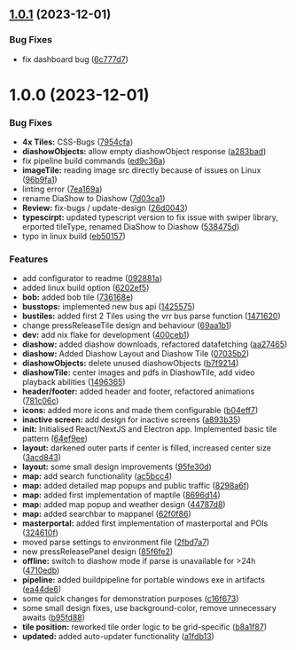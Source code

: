 ## [1.0.1](https://git.app.nedeco.de/solingen/digital-signage/compare/v1.0.0...v1.0.1) (2023-12-01)


### Bug Fixes

* fix dashboard bug ([6c777d7](https://git.app.nedeco.de/solingen/digital-signage/commit/6c777d746e65a958bb835f93cc23ed795bbadc0c))

# 1.0.0 (2023-12-01)


### Bug Fixes

* **4x Tiles:** CSS-Bugs ([7954cfa](https://git.app.nedeco.de/solingen/digital-signage/commit/7954cfa9e1009e2d74ed88df9e14132eea1ecc73))
* **diashowObjects:** allow empty diashowObject response ([a283bad](https://git.app.nedeco.de/solingen/digital-signage/commit/a283bad6c4490b31f0368b38a8992930b2830ab8))
* fix pipeline build commands ([ed9c36a](https://git.app.nedeco.de/solingen/digital-signage/commit/ed9c36a522285ef7d2f4f2e5a00291bb1bca24b5))
* **imageTile:** reading image src directly because of issues on Linux ([96b9fa1](https://git.app.nedeco.de/solingen/digital-signage/commit/96b9fa15916bcde4dd2a06f0e836b5fe9adb90b4))
* linting error ([7ea169a](https://git.app.nedeco.de/solingen/digital-signage/commit/7ea169a9fa14113ea3e0529e7367e0d8a6d53f22))
* rename DiaShow to Diashow ([7d03ca1](https://git.app.nedeco.de/solingen/digital-signage/commit/7d03ca100cf91a1460edbabe03a1a56c4c1256b7))
* **Review:** fix-bugs / update-design ([26d0043](https://git.app.nedeco.de/solingen/digital-signage/commit/26d0043f40d9b6a32d1a0bdc4ee831c8f38891a8))
* **typescirpt:** updated typescript version to fix issue with swiper library, erported tileType, renamed DiaShow to Diashow ([538475d](https://git.app.nedeco.de/solingen/digital-signage/commit/538475db551df5a70f7321e5c4d97f388a71ee69))
* typo in linux build ([eb50157](https://git.app.nedeco.de/solingen/digital-signage/commit/eb5015795620f8982ab338103f367f36baa6425a))


### Features

* add configurator to readme ([092881a](https://git.app.nedeco.de/solingen/digital-signage/commit/092881ac8a234182da190205ecec3f404ef4226a))
* added linux build option ([6202ef5](https://git.app.nedeco.de/solingen/digital-signage/commit/6202ef526e368d7fa152624a4bc82968dfbb3b70))
* **bob:** added bob tile ([736168e](https://git.app.nedeco.de/solingen/digital-signage/commit/736168eb8ba6114c6c3dbbeb3714cdb2f21d1962))
* **busstops:** implemented new bus api ([1425575](https://git.app.nedeco.de/solingen/digital-signage/commit/14255758415b436f30d6e4ea67fcf6b940ca41ad))
* **bustiles:** added first 2 Tiles using the vrr bus parse function ([1471620](https://git.app.nedeco.de/solingen/digital-signage/commit/147162038af6f0f5b19013507793c1b4fb0616fe))
* change pressReleaseTile design and behaviour ([69aa1b1](https://git.app.nedeco.de/solingen/digital-signage/commit/69aa1b1093c7402e086c8dc1099f4fa65a13cea6))
* **dev:** add nix flake for development ([400ceb1](https://git.app.nedeco.de/solingen/digital-signage/commit/400ceb1a588ac1477ced5ba244e514c4ce423066))
* **diashow:** added diashow downloads, refactored datafetching ([aa27465](https://git.app.nedeco.de/solingen/digital-signage/commit/aa274655f747968059d5041f57d90ae0a58e1557))
* **diashow:** Added Diashow Layout and Diashow Tile ([07035b2](https://git.app.nedeco.de/solingen/digital-signage/commit/07035b24d9137da1bacd272bd219962f82ddf7d7))
* **diashowObjects:** delete unused diashowObjects ([b7f9214](https://git.app.nedeco.de/solingen/digital-signage/commit/b7f92146259a06645b4f744a57be25502053b250))
* **diashowTile:** center images and pdfs in DiashowTile, add video playback abilities ([1496365](https://git.app.nedeco.de/solingen/digital-signage/commit/1496365947a093eb37c98bff13a29842744d5c61))
* **header/footer:** added header and footer, refactored animations ([781c06c](https://git.app.nedeco.de/solingen/digital-signage/commit/781c06c1a7d9421cee9232ae1ef56978e3266039))
* **icons:** added more icons and made them configurable ([b04eff7](https://git.app.nedeco.de/solingen/digital-signage/commit/b04eff7e913c52d99e1334a3b0cdff03805b6553))
* **inactive screen:** add design for inactive screens ([a893b35](https://git.app.nedeco.de/solingen/digital-signage/commit/a893b35d392d17c3e660a742906aa8ebe36a131a))
* **init:** Initialised React/NextJS and Electron app. Implemented basic tile pattern ([64ef9ee](https://git.app.nedeco.de/solingen/digital-signage/commit/64ef9eeb4d887be3fd10737e2ef56bc29acce07a))
* **layout:** darkened outer parts if center is filled, increased center size ([3acd843](https://git.app.nedeco.de/solingen/digital-signage/commit/3acd843bdc53ae5ec8bc551495a3b0de69bd8c84))
* **layout:** some small design improvements ([95fe30d](https://git.app.nedeco.de/solingen/digital-signage/commit/95fe30dc745bb85abc8bae04c7ac0d7701b2449b))
* **map:** add search functionality ([ac5bcc4](https://git.app.nedeco.de/solingen/digital-signage/commit/ac5bcc4a23b7c003162dba3befc772bb20329ed0))
* **map:** added detailed map popups and public traffic ([8298a6f](https://git.app.nedeco.de/solingen/digital-signage/commit/8298a6f104ab759a62e33582d9956b0f59aa8049))
* **map:** added first implementation of maptile ([8696d14](https://git.app.nedeco.de/solingen/digital-signage/commit/8696d14fad1364d657021170d9a9f0ca3e7919da))
* **map:** added map popup and weather design ([44787d8](https://git.app.nedeco.de/solingen/digital-signage/commit/44787d822140bbea09090e66bd3e97b149dbfbb6))
* **map:** added searchbar to mappanel ([62f0f86](https://git.app.nedeco.de/solingen/digital-signage/commit/62f0f865c555ef890f048b70ca665574c608aa5e))
* **masterportal:** added first implementation of masterportal and POIs ([324610f](https://git.app.nedeco.de/solingen/digital-signage/commit/324610f7d74ce655150b5fe01ed6d30ee1982b15))
* moved parse settings to environment file ([2fbd7a7](https://git.app.nedeco.de/solingen/digital-signage/commit/2fbd7a7db6e0d82ec1b28f1b16a884fd852c07e3))
* new pressReleasePanel design ([85f6fe2](https://git.app.nedeco.de/solingen/digital-signage/commit/85f6fe235b035add3cdef54c4086b7e42d1e2887))
* **offline:** switch to diashow mode if parse is unavailable for >24h ([4710edb](https://git.app.nedeco.de/solingen/digital-signage/commit/4710edb180e5792028ec433dc5c0d46f0d00d5b6))
* **pipeline:** added buildpipeline for portable windows exe in artifacts ([ea44de6](https://git.app.nedeco.de/solingen/digital-signage/commit/ea44de6fdc6c4ef9681c9be9c1e6d42b07b29c07))
* some quick changes for demonstration purposes ([c16f673](https://git.app.nedeco.de/solingen/digital-signage/commit/c16f67341200a09f572a1d790b30361cd29f0f2a))
* some small design fixes, use background-color, remove unnecessary awaits ([b95fd88](https://git.app.nedeco.de/solingen/digital-signage/commit/b95fd882ae427c7d1d90690a9d2de8c4518a2612))
* **tile position:** reworked tile order logic to be grid-specific ([b8a1f87](https://git.app.nedeco.de/solingen/digital-signage/commit/b8a1f8719bca8c092c4fea6dd5ec94fc987b45ed))
* **updated:** added auto-updater functionality ([a1fdb13](https://git.app.nedeco.de/solingen/digital-signage/commit/a1fdb13507fbf97695ee059680e0e2df4114d758))
